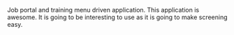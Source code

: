 Job portal and training menu driven application. This application is awesome.
It is going to be interesting to use as it is going to make screening easy.
